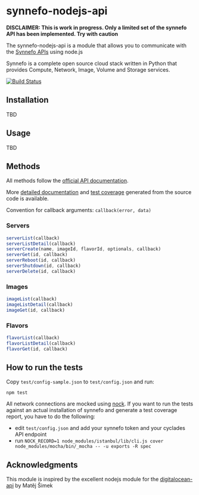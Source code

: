 synnefo-nodejs-api
==================

**DISCLAIMER: This is work in progress. Only a limited set of the synnefo API has been implemented. Try with caution**

The synnefo-nodejs-api is a module that allows you to communicate with the [Synnefo APIs](https://www.synnefo.org/docs/synnefo/latest/api-guide.html) using node.js

Synnefo is a complete open source cloud stack written in Python that provides Compute, Network, Image, Volume and Storage services.

[![Build Status](https://travis-ci.org/skanct/synnefo-nodejs-api.svg?branch=travis-ci)](https://travis-ci.org/skanct/synnefo-nodejs-api) 

## Installation

TBD

## Usage

TBD

## Methods

All methods follow the [official API documentation](https://www.synnefo.org/docs/synnefo/latest/api-guide.html).

More [detailed documentation](https://skanct.github.io/synnefo-nodejs-api/) and [test coverage](https://skanct.github.io/synnefo-nodejs-api/lcov-report) generated from the source code is available. 

Convention for callback arguments: `callback(error, data)`

### Servers

```js
serverList(callback)
serverListDetail(callback)
serverCreate(name, imageId, flavorId, optionals, callback)
serverGet(id, callback)
serverReboot(id, callback)
serverShutdown(id, callback)
serverDelete(id, callback)
```

### Images

```js
imageList(callback)
imageListDetail(callback)
imageGet(id, callback)
```

### Flavors

```js
flavorList(callback)
flavorListDetail(callback)
flavorGet(id, callback)
```

## How to run the tests

Copy ```test/config-sample.json``` to ```test/config.json``` and run:

```
npm test
```

All network connections are mocked using [nock](https://github.com/pgte/nock). If you want to run the tests against an actual installation of synnefo and generate a test coverage report, you have to do the following:

   - edit ```test/config.json``` and add your synnefo token and your cyclades API endpoint
   - run ```NOCK_RECORD=1 node_modules/istanbul/lib/cli.js cover node_modules/mocha/bin/_mocha -- -u exports -R spec```

## Acknowledgments

This module is inspired by the excellent nodejs module for the [digitalocean-api](https://github.com/enzy/digitalocean-api) by Matěj Šimek
